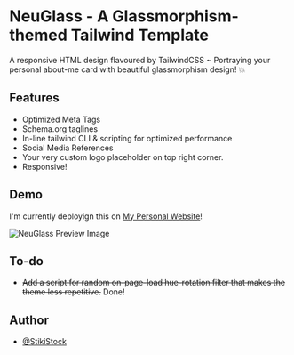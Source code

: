 
# NeuGlass - A Glassmorphism-themed Tailwind Template

A responsive HTML design flavoured by TailwindCSS ~ Portraying your personal about-me
card with beautiful glassmorphism design! 💥


## Features

- Optimized Meta Tags
- Schema.org taglines
- In-line tailwind CLI & scripting for optimized performance
- Social Media References
- Your very custom logo placeholder on top right corner.
- Responsive!

## Demo

I'm currently deployign this on [My Personal Website](https://stiki.ir)!

![NeuGlass Preview Image](https://user-images.githubusercontent.com/87359144/184803230-ecada1d6-8d8b-4f29-9b30-19a8768083d1.png)

## To-do

- ~~Add a script for random on-page-load hue-rotation filter that makes the theme less repetitive.~~ Done!

## Author

- [@StikiStock](https://www.github.com/stikistock)

